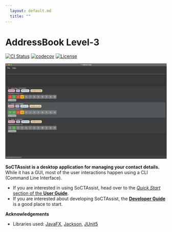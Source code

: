 ```yaml
---
  layout: default.md
  title: ""
---
```


# AddressBook Level-3

[![CI Status](https://github.com/ay2526s1-cs2103t-w11-1.github.io/tp/Java%20CI/badge.svg)](https://github.com/ay2526s1-cs2103t-w11-1.github.io/tp/actions)
[![codecov](https://codecov.io/gh/ay2526s1-cs2103t-w11-1.github.io/tp/branch/master/graph/badge.svg)](https://codecov.io/gh/ay2526s1-cs2103t-w11-1.github.io/tp)
[![License](https://img.shields.io/badge/License-MIT-green.svg)](https://opensource.org/licenses/MIT)

![Ui](images/Ui.png)

**SoCTAssist is a desktop application for managing your contact details.** While it has a GUI, most of the user interactions happen using a CLI (Command Line Interface).

* If you are interested in using SoCTAssist, head over to the [_Quick Start_ section of the **User Guide**](UserGuide.html#quick-start).
* If you are interested about developing SoCTAssist, the [**Developer Guide**](DeveloperGuide.html) is a good place to start.


**Acknowledgements**

* Libraries used: [JavaFX](https://openjfx.io/), [Jackson](https://github.com/FasterXML/jackson), [JUnit5](https://github.com/junit-team/junit5)
